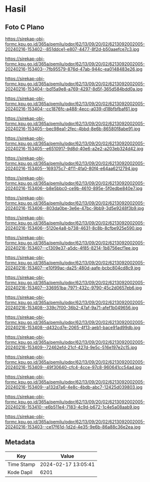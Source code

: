 # Hasil

## Foto C Plano

https://sirekap-obj-formc.kpu.go.id/365a/pemilu/pdpr/62/13/09/20/02/6213092002005-20240216-153402--851ddce1-e807-4477-8f2d-b50aaefce7c3.jpg

https://sirekap-obj-formc.kpu.go.id/365a/pemilu/pdpr/62/13/09/20/02/6213092002005-20240216-153403--7fb95579-876d-47ab-944c-ea0148483e26.jpg

https://sirekap-obj-formc.kpu.go.id/365a/pemilu/pdpr/62/13/09/20/02/6213092002005-20240216-153404--bd15a9e8-a769-4297-8d5f-365d584bdd0a.jpg

https://sirekap-obj-formc.kpu.go.id/365a/pemilu/pdpr/62/13/09/20/02/6213092002005-20240216-153404--cc1876fc-a488-4ecc-a039-d18bfbfbaf61.jpg

https://sirekap-obj-formc.kpu.go.id/365a/pemilu/pdpr/62/13/09/20/02/6213092002005-20240216-153405--bec98ea1-2fec-4bbd-8e6b-86580f8abe91.jpg

https://sirekap-obj-formc.kpu.go.id/365a/pemilu/pdpr/62/13/09/20/02/6213092002005-20240216-153405--e6510917-9d8d-40e6-a2e2-a203eb324d42.jpg

https://sirekap-obj-formc.kpu.go.id/365a/pemilu/pdpr/62/13/09/20/02/6213092002005-20240216-153405--169375c7-4f11-4fa0-80f4-e64aa6212794.jpg

https://sirekap-obj-formc.kpu.go.id/365a/pemilu/pdpr/62/13/09/20/02/6213092002005-20240216-153406--b8e5bbc0-ce9b-4610-895e-5f0edbe840e7.jpg

https://sirekap-obj-formc.kpu.go.id/365a/pemilu/pdpr/62/13/09/20/02/6213092002005-20240216-153406--803da0be-3e6e-47bc-9bb9-3d5e9248f3b9.jpg

https://sirekap-obj-formc.kpu.go.id/365a/pemilu/pdpr/62/13/09/20/02/6213092002005-20240216-153406--5120e4a8-b738-4631-8c8b-8cfbe925e590.jpg

https://sirekap-obj-formc.kpu.go.id/365a/pemilu/pdpr/62/13/09/20/02/6213092002005-20240216-153407--c1309e37-a5dc-4f85-8214-1b8756ecf1ee.jpg

https://sirekap-obj-formc.kpu.go.id/365a/pemilu/pdpr/62/13/09/20/02/6213092002005-20240216-153407--e10f99ac-da25-480d-aafe-bcbc804cd8c9.jpg

https://sirekap-obj-formc.kpu.go.id/365a/pemilu/pdpr/62/13/09/20/02/6213092002005-20240216-153407--336951ba-7971-432c-9790-45c2d0657eb6.jpg

https://sirekap-obj-formc.kpu.go.id/365a/pemilu/pdpr/62/13/09/20/02/6213092002005-20240216-153408--339c7f00-36b2-47af-9a71-afef1b049656.jpg

https://sirekap-obj-formc.kpu.go.id/365a/pemilu/pdpr/62/13/09/20/02/6213092002005-20240216-153408--d432cd7e-2065-4f13-aeb1-bace91ad99db.jpg

https://sirekap-obj-formc.kpu.go.id/365a/pemilu/pdpr/62/13/09/20/02/6213092002005-20240216-153409--72462efd-21cf-427d-9e5c-516e197e2c15.jpg

https://sirekap-obj-formc.kpu.go.id/365a/pemilu/pdpr/62/13/09/20/02/6213092002005-20240216-153409--49f30640-cfc4-4cce-97c8-960641cc54ad.jpg

https://sirekap-obj-formc.kpu.go.id/365a/pemilu/pdpr/62/13/09/20/02/6213092002005-20240216-153409--a132d7a6-4e8c-4bdb-abc7-12425d039803.jpg

https://sirekap-obj-formc.kpu.go.id/365a/pemilu/pdpr/62/13/09/20/02/6213092002005-20240216-153410--e6b511e4-7183-4c9d-b672-1c4e5a08aab9.jpg

https://sirekap-obj-formc.kpu.go.id/365a/pemilu/pdpr/62/13/09/20/02/6213092002005-20240216-153403--ce17f61d-1d2d-4e35-9e6b-86a88c36e2ea.jpg


## Metadata

| Key        | Value               |
| ---------- | ------------------- |
| Time Stamp | 2024-02-17 13:05:41 |
| Kode Dapil | 6201                |



